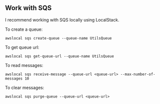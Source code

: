 ## Work with SQS

I recommend working with SQS locally using LocalStack.

To create a queue:

```shell
awslocal sqs create-queue --queue-name UtilsQueue
```

To get queue url:

```shell
awslocal sqs get-queue-url --queue-name UtilsQueue
```

To read messages:

```shell
awslocal sqs receive-message --queue-url <queue-url> --max-number-of-messages 10
```

To clear messages:

```shell
awslocal sqs purge-queue --queue-url <queue-url>
```
